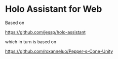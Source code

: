 # Holo Assistant for Web

Based on 

https://github.com/jessp/holo-assistant


which in turn is based on 

https://github.com/roxanneluo/Pepper-s-Cone-Unity